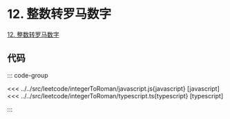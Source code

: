 # 12. 整数转罗马数字

[12. 整数转罗马数字](https://leetcode.cn/problems/integer-to-roman/description/)

## 代码

::: code-group

<<< ../../src/leetcode/integerToRoman/javascript.js{javascript} [javascript]
<<< ../../src/leetcode/integerToRoman/typescript.ts{typescript} [typescript]

:::
